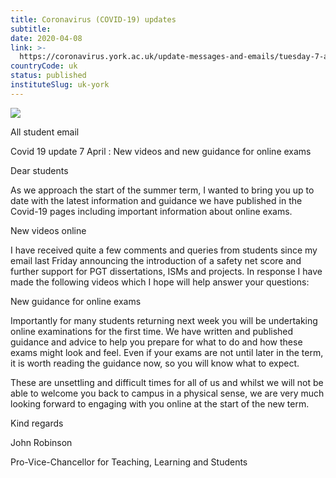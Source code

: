 ```yaml
---
title: Coronavirus (COVID-19) updates
subtitle: 
date: 2020-04-08
link: >-
  https://coronavirus.york.ac.uk/update-messages-and-emails/tuesday-7-april-student-email
countryCode: uk
status: published
instituteSlug: uk-york
---
```

![](https://lh4.googleusercontent.com/VLLASVlP82AirFOxjpQlRs_KmMxPtmxIW46cxfvUgcoucyFP9Vhfz5WGFfrYdArjPdtuJmK5ySCBF0SKWZsJN2Af8SXW4UZD)

All student email

Covid 19 update 7 April : New videos and new guidance for online exams

Dear students

As we approach the start of the summer term, I wanted to bring you up to date with the latest information and guidance we have published in the Covid-19 pages including important information about online exams.

New videos online

I have received quite a few comments and queries from students since my email last Friday announcing the introduction of a safety net score and further support for PGT dissertations, ISMs and projects. In response I have made the following videos which I hope will help answer your questions:

New guidance for online exams

Importantly for many students returning next week you will be undertaking online examinations for the first time. We have written and published guidance and advice to help you prepare for what to do and how these exams might look and feel. Even if your exams are not until later in the term, it is worth reading the guidance now, so you will know what to expect.

These are unsettling and difficult times for all of us and whilst we will not be able to welcome you back to campus in a physical sense, we are very much looking forward to engaging with you online at the start of the new term.

Kind regards

John Robinson

Pro-Vice-Chancellor for Teaching, Learning and Students